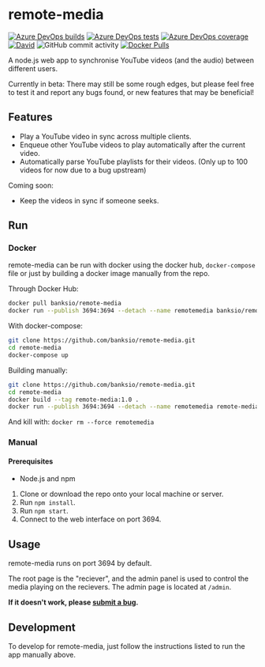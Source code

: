 # remote-media
[![Azure DevOps builds](https://img.shields.io/azure-devops/build/banksio/ca05dcdb-cddf-47ad-b524-a5943bb56d8d/6)](https://banksio.visualstudio.com/remote-media/_build/latest?definitionId=6&branchName=master)
[![Azure DevOps tests](https://img.shields.io/azure-devops/tests/banksio/remote-media/6)](https://banksio.visualstudio.com/remote-media/_build/latest?definitionId=6&branchName=master)
[![Azure DevOps coverage](https://img.shields.io/azure-devops/coverage/banksio/remote-media/6)](https://banksio.visualstudio.com/remote-media/_build/latest?definitionId=6&branchName=master)
[![David](https://img.shields.io/david/banksio/remote-media)](https://david-dm.org/banksio/remote-media)
![GitHub commit activity](https://img.shields.io/github/commit-activity/y/banksio/remote-media)
[![Docker Pulls](https://img.shields.io/docker/pulls/banksio/remote-media)](https://hub.docker.com/r/banksio/remote-media)

A node.js web app to synchronise YouTube videos (and the audio) between different users.

Currently in beta: There may still be some rough edges, but please feel free to test it and report any bugs found, or new features that may be beneficial!
## Features
* Play a YouTube video in sync across multiple clients.
* Enqueue other YouTube videos to play automatically after the current video.
* Automatically parse YouTube playlists for their videos. (Only up to 100 videos for now due to a bug upstream)

Coming soon:

* Keep the videos in sync if someone seeks.
## Run
### Docker
remote-media can be run with docker using the docker hub, `docker-compose` file or just by building a docker image manually from the repo.

Through Docker Hub:
```bash
docker pull banksio/remote-media
docker run --publish 3694:3694 --detach --name remotemedia banksio/remote-media:latest
```

With docker-compose:

```bash
git clone https://github.com/banksio/remote-media.git
cd remote-media
docker-compose up
```

Building manually:

```bash
git clone https://github.com/banksio/remote-media.git
cd remote-media
docker build --tag remote-media:1.0 .
docker run --publish 3694:3694 --detach --name remotemedia remote-media:1.0
```

And kill with: `docker rm --force remotemedia`

### Manual
#### Prerequisites
* Node.js and npm


1. Clone or download the repo onto your local machine or server.
2. Run `npm install`.
3. Run `npm start`.
4. Connect to the web interface on port 3694.

## Usage
remote-media runs on port 3694 by default.

The root page is the "reciever", and the admin panel is used to control the media playing on the recievers. The admin page is located at `/admin`.

**If it doesn't work, please [submit a bug](https://github.com/banksio/remote-media/issues).**

## Development
To develop for remote-media, just follow the instructions listed to run the app manually above.
